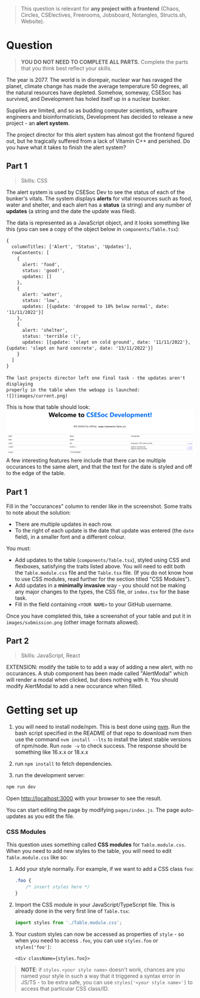 > This question is relevant for **any project with a frontend** (Chaos, Circles,
> CSElectives, Freerooms, Jobsboard, Notangles, Structs.sh, Website).

# Question

> **YOU DO NOT NEED TO COMPLETE ALL PARTS.** Complete the parts that you think best
> reflect your skills.

The year is 2077. The world is in disrepair, nuclear war has ravaged the planet,
climate change has made the average temperature 50 degrees, all the natural resources
have depleted. Somehow, someway, CSESoc has survived, and Development has holed itself
up in a nuclear bunker.

Supplies are limited, and so as budding computer scientists, software engineers and
bioinformaticists, Development has decided to release a new project - an **alert system**.

The project director for this alert system has almost got the frontend figured out,
but he tragically suffered from a lack of Vitamin C++ and perished. Do you have what
it takes to finish the alert system?

## Part 1

> Skills: CSS

The alert system is used by CSESoc Dev to see the status of each of the bunker's vitals.
The system displays **alerts** for vital resources such as food, water and shelter, and
each alert has a **status** (a string) and any number of **updates** (a string and the
date the update was filed).

The data is represented as a JavaScript object, and it looks something like this (you
can see a copy of the object below in `components/Table.tsx`):

```
{
  columnTitles: ['Alert', 'Status', 'Updates'],
  rowContents: [
    {
      alert: 'food',
      status: 'good!',
      updates: []
    },
    {
      alert: 'water',
      status: 'low',
      updates: [{update: 'dropped to 10% below normal', date: '11/11/2022'}]
    },
    {
      alert: 'shelter',
      status: 'terrible :(',
      updates: [{update: 'slept on cold ground', date: '11/11/2022'}, {update: 'slept on hard concrete', date: '13/11/2022'}]
    }
  ]
}

The last projects director left one final task - the updates aren't displaying
properly in the table when the webapp is launched:
![](images/current.png)

```
This is how that table should look:
![Solution](images/solution.png)
A few interesting features here include that there can be multiple occurances to the same alert, and that the text for the date is styled and off to the edge of the table.

## Part 1
Fill in the "occurances" column to render like in the screenshot. 
Some traits to note about the solution:
- There are multiple updates in each row.
- To the right of each update is the date that update was entered (the `date` field), in a smaller font and a different colour.


You must:
- Add updates to the table (`components/Table.tsx`), styled using CSS and flexboxes,
  satisfying the traits listed above. You will need to edit both the `Table.module.css`
  file and the `Table.tsx` file. (If you do not know how to use CSS modules, read
  further for the section titled "CSS Modules").
- Add updates in a **minimally invasive** way - you should not be making any major
  changes to the types, the CSS file, or `index.tsx` for the base task.
- Fill in the field containing `<YOUR NAME>` to your GitHub username.

Once you have completed this, take a screenshot of your table and put it in `images/submission.png`
(other image formats allowed).

## Part 2

> Skills: JavaScript, React

EXTENSION: modify the table to to add a way of adding a new alert, with no occurances. A stub component has been made called "AlertModal" which will render a modal when clicked, but does nothing with it. You should modify AlertModal to add a new occurance when filled.


# Getting set up
1.  you will need to install node/npm. This is best done using [nvm](https://github.com/nvm-sh/nvm). Run the bash script specified in the README of that repo to download nvm then use the command `nvm install --lts` to install the latest stable versions of npm/node. Run `node -v` to check success. The response should be something like 16.x.x or 18.x.x
2. run `npm install` to fetch dependencies.

3. run the development server:
```bash
npm run dev
```

Open [http://localhost:3000](http://localhost:3000) with your browser to see the result.

You can start editing the page by modifying `pages/index.js`. The page auto-updates as you edit the file.

### CSS Modules

This question uses something called **CSS modules** for `Table.module.css`. When you
need to add new styles to the table, you will need to edit `Table.module.css` like so:

1.  Add your style normally. For example, if we want to add a CSS class `foo`:

    ```css
    .foo {
        /* insert styles here */
    }
    ```

2.  Import the CSS module in your JavaScript/TypeScript file. This is already done
    in the very first line of `Table.tsx`:

    ```ts
    import styles from './Table.module.css';
    ```

3.  Your custom styles can now be accessed as properties of `style` - so when you
    need to access `.foo`, you can use `styles.foo` or `styles['foo']`:

    ```tsx
    <div className={styles.foo}>
    ```

> **NOTE**: if `styles.<your style name>` doesn't work, chances are you named your
> style in such a way that it triggered a syntax error in JS/TS - to be extra safe,
> you can use `styles['<your style name>']` to access that particular CSS class/ID.
